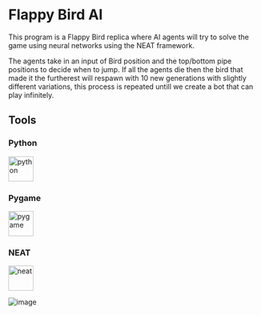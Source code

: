 # Flappy Bird AI
This program is a Flappy Bird replica where AI agents will try to solve the game using neural networks using the
NEAT framework.

The agents take in an input of Bird position and the top/bottom pipe positions to decide when to jump.
If all the agents die then the bird that made it the furtherest will respawn with 10 new generations
with slightly different variations, this process is repeated untill we create a bot that can play infinitely.

## Tools

### Python 
<img src="https://www.seekpng.com/png/full/70-701896_python-transparent-background-graphic-design.png" alt="python" height="50"/>

### Pygame 
<img src="https://www.pygame.org/ftp/pygame-head-party.png" alt="pygame" height="50"/>

### NEAT 
<img src="https://www.pngmart.com/files/12/Flappy-Bird-PNG-Image.png" alt="neat" height="50"/>

![image](https://user-images.githubusercontent.com/109208315/186876454-5c6db015-1e47-4f98-bf7c-f280132e6529.png)


